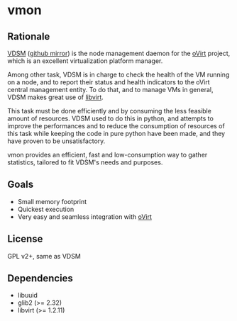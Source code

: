 # vmon

## Rationale
[VDSM](http://gerrit.ovirt.org/p/vdsm)  ([github mirror](http://github.com/oVirt/vdsm)) is the node management daemon
for the [oVirt](http://www.oVirt.org) project, which is an excellent virtualization platform manager.

Among other task, VDSM is in charge to check the health of the VM running on a node, and to report
their status and health indicators to the oVirt central management entity.
To do that, and to manage VMs in general, VDSM makes great use of [libvirt](http://libvirt.org).

This task must be done efficiently and by consuming the less feasible amount of resources.
VDSM used to do this in python, and attempts to improve the performances and to reduce the consumption of resources
of this task while keeping the code in pure python have been made, and they have proven to be unsatisfactory.

vmon provides an efficient, fast and low-consumption way to gather statistics, tailored
to fit VDSM's needs and purposes.

## Goals
- Small memory footprint
- Quickest execution
- Very easy and seamless integration with [oVirt](http://www.ovirt.org)

## License
GPL v2+, same as VDSM

## Dependencies
- libuuid
- glib2 (>= 2.32)
- libvirt (>= 1.2.11)
